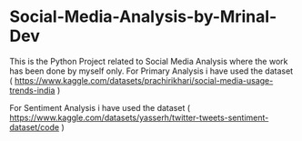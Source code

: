 # Social-Media-Analysis-by-Mrinal-Dev
This is the Python Project related to Social Media Analysis where the work has been done by myself only. 
For Primary Analysis i have used the dataset ( https://www.kaggle.com/datasets/prachirikhari/social-media-usage-trends-india )

For Sentiment Analysis i have used the dataset ( https://www.kaggle.com/datasets/yasserh/twitter-tweets-sentiment-dataset/code )
